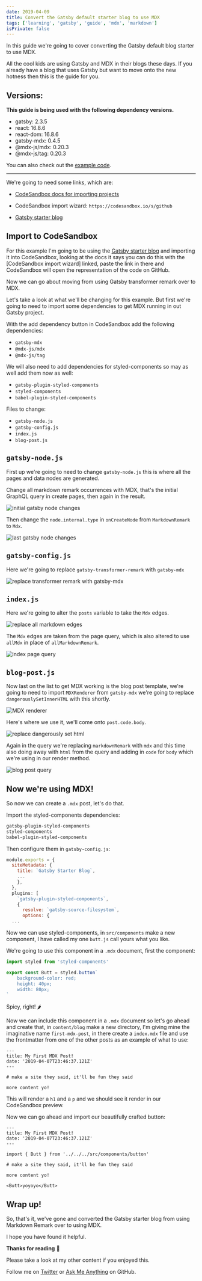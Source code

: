 ```yaml
---
date: 2019-04-09
title: Convert the Gatsby default starter blog to use MDX
tags: ['learning', 'gatsby', 'guide', 'mdx', 'markdown']
isPrivate: false
---
```


<script>
  import { YouTube } from 'sveltekit-embed'
</script>

In this guide we're going to cover converting the Gatsby default blog
starter to use MDX.

All the cool kids are using Gatsby and MDX in their blogs these days.
If you already have a blog that uses Gatsby but want to move onto the
new hotness then this is the guide for you.

<YouTube youTubeId="gck4RjaX5D4" />

## Versions:

**This guide is being used with the following dependency versions.**

- gatsby: 2.3.5
- react: 16.8.6
- react-dom: 16.8.6
- gatsby-mdx: 0.4.5
- @mdx-js/mdx: 0.20.3
- @mdx-js/tag: 0.20.3

You can also check out the [example code].

---

We're going to need some links, which are:

- [CodeSandbox docs for importing projects]

- CodeSandbox import wizard: `https://codesandbox.io/s/github`

- [Gatsby starter blog]

## Import to CodeSandbox

For this example I'm going to be using the [Gatsby starter blog] and
importing it into CodeSandbox, looking at the docs it says you can do
this with the [CodeSandbox import wizard] linked, paste the link in
there and CodeSandbox will open the representation of the code on
GitHub.

Now we can go about moving from using Gatsby transformer remark over
to MDX.

Let's take a look at what we'll be changing for this example. But
first we're going to need to import some dependencies to get MDX
running in out Gatsby project.

With the add dependency button in CodeSandbox add the following
dependencies:

- `gatsby-mdx`
- `@mdx-js/mdx`
- `@mdx-js/tag`

We will also need to add dependencies for styled-components so may as
well add them now as well:

- `gatsby-plugin-styled-components`
- `styled-components`
- `babel-plugin-styled-components`

Files to change:

- `gatsby-node.js`
- `gatsby-config.js`
- `index.js`
- `blog-post.js`

## `gatsby-node.js`

First up we're going to need to change `gatsby-node.js` this is where
all the pages and data nodes are generated.

Change all markdown remark occurrences with MDX, that's the initial
GraphQL query in create pages, then again in the result.

![initial gatsby node changes]

Then change the `node.internal.type` in `onCreateNode` from
`MarkdownRemark` to `Mdx`.

![last gatsby node changes]

## `gatsby-config.js`

Here we're going to replace `gatsby-transformer-remark` with
`gatsby-mdx`

![replace transformer remark with gatsby-mdx]

## `index.js`

Here we're going to alter the `posts` variable to take the `Mdx`
edges.

![replace all markdown edges]

The `Mdx` edges are taken from the page query, which is also altered
to use `allMdx` in place of `allMarkdownRemark`.

![index page query]

## `blog-post.js`

Now last on the list to get MDX working is the blog post template,
we're going to need to import `MDXRenderer` from `gatsby-mdx` we're
going to replace `dangerouslySetInnerHTML` with this shortly.

![MDX renderer]

Here's where we use it, we'll come onto `post.code.body`.

![replace dangerously set html]

Again in the query we're replacing `markdownRemark` with `mdx` and
this time also doing away with `html` from the query and adding in
`code` for `body` which we're using in our render method.

![blog post query]

## Now we're using MDX!

So now we can create a `.mdx` post, let's do that.

Import the styled-components dependencies:

```bash
gatsby-plugin-styled-components
styled-components
babel-plugin-styled-components
```

Then configure them in `gatsby-config.js`:

```js:title=gatsby-config.js
module.exports = {
  siteMetadata: {
    title: `Gatsby Starter Blog`,
    ...
    },
  },
  plugins: [
    `gatsby-plugin-styled-components`,
    {
      resolve: `gatsby-source-filesystem`,
      options: {
  ...
```

Now we can use styled-components, in `src/components` make a new
component, I have called my one `butt.js` call yours what you like.

We're going to use this component in a `.mdx` document, first the
component:

```js
import styled from 'styled-components'

export const Butt = styled.button`
	background-color: red;
	height: 40px;
	width: 80px;
`
```

Spicy, right! 🌶

Now we can include this component in a `.mdx` document so let's go
ahead and create that, in `content/blog` make a new directory, I'm
giving mine the imaginative name `first-mdx-post`, in there create a
`index.mdx` file and use the frontmatter from one of the other posts
as an example of what to use:

```mdx
---
title: My First MDX Post!
date: '2019-04-07T23:46:37.121Z'
---

# make a site they said, it'll be fun they said

more content yo!
```

This will render a `h1` and a `p` and we should see it render in our
CodeSandbox preview.

Now we can go ahead and import our beautifully crafted button:

```mdx
---
title: My First MDX Post!
date: '2019-04-07T23:46:37.121Z'
---

import { Butt } from '../../../src/components/button'

# make a site they said, it'll be fun they said

more content yo!

<Butt>yoyoyo</Butt>
```

<!-- cSpell:ignore yoyoyo -->

## Wrap up!

So, that's it, we've gone and converted the Gatsby starter blog from
using Markdown Remark over to using MDX.

I hope you have found it helpful.

**Thanks for reading** 🙏

Please take a look at my other content if you enjoyed this.

Follow me on [Twitter] or [Ask Me Anything] on GitHub.

<!-- Links -->

[twitter]: https://twitter.com/spences10
[ask me anything]: https://github.com/spences10/ama
[example code]: https://codesandbox.io/s/lqp6p647q
[gatsby starter blog]: https://github.com/gatsbyjs/gatsby-starter-blog
[codesandbox docs for importing projects]:
	https://codesandbox.io/docs/importing

<!-- Images -->

[initial gatsby node changes]:
	https://now-images-wine.now.sh/2019/convert-gatsby-default-blog-to-mdx/initialGatsbyNode.png
[last gatsby node changes]:
	https://now-images-wine.now.sh/2019/convert-gatsby-default-blog-to-mdx/lastGatsbyNode.png
[replace transformer remark with gatsby-mdx]:
	https://now-images-wine.now.sh/2019/convert-gatsby-default-blog-to-mdx/gatsbyConfig.png
[replace all markdown edges]:
	https://now-images-wine.now.sh/2019/convert-gatsby-default-blog-to-mdx/indexPageEdges.png
[index page query]:
	https://now-images-wine.now.sh/2019/convert-gatsby-default-blog-to-mdx/indexPageQuery.png
[mdx renderer]:
	https://now-images-wine.now.sh/2019/convert-gatsby-default-blog-to-mdx/importMdxRenderer.png
[replace dangerously set html]:
	https://now-images-wine.now.sh/2019/convert-gatsby-default-blog-to-mdx/replaceDangerHtml.png
[blog post query]:
	https://now-images-wine.now.sh/2019/convert-gatsby-default-blog-to-mdx/blogPostQuery.png
